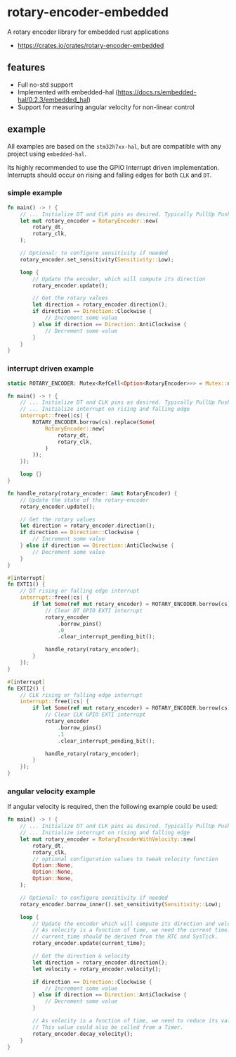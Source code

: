 # rotary-encoder-embedded

A rotary encoder library for embedded rust applications

- https://crates.io/crates/rotary-encoder-embedded

## features

- Full no-std support
- Implemented with embedded-hal (https://docs.rs/embedded-hal/0.2.3/embedded_hal)
- Support for measuring angular velocity for non-linear control

## example

All examples are based on the `stm32h7xx-hal`, but are compatible with any project using `embedded-hal`. 

Its highly recommended to use the GPIO Interrupt driven implementation. Interrupts should occur on rising and falling edges for both `CLK` and `DT`.

### simple example

```rust
fn main() -> ! {
    // ... Initialize DT and CLK pins as desired. Typically PullUp Push-Pull.
    let mut rotary_encoder = RotaryEncoder::new(
        rotary_dt,
        rotary_clk,
    );

    // Optional: to configure sensitivity if needed
    rotary_encoder.set_sensitivity(Sensitivity::Low);

    loop {
        // Update the encoder, which will compute its direction
        rotary_encoder.update();

        // Get the rotary values
        let direction = rotary_encoder.direction();
        if direction == Direction::Clockwise {
            // Increment some value
        } else if direction == Direction::AntiClockwise {
            // Decrement some value
        }
    }
}
```

### interrupt driven example

```rust
static ROTARY_ENCODER: Mutex<RefCell<Option<RotaryEncoder>>> = Mutex::new(RefCell::new(None));

fn main() -> ! {
    // ... Initialize DT and CLK pins as desired. Typically PullUp Push-Pull.
    // ... Initialize interrupt on rising and falling edge
    interrupt::free(|cs| {
        ROTARY_ENCODER.borrow(cs).replace(Some(
            RotaryEncoder::new(
                rotary_dt,
                rotary_clk,
            )
        ));
    });

    loop {}
}

fn handle_rotary(rotary_encoder: &mut RotaryEncoder) {
    // Update the state of the rotary-encoder
    rotary_encoder.update();

    // Get the rotary values
    let direction = rotary_encoder.direction();
    if direction == Direction::Clockwise {
        // Increment some value
    } else if direction == Direction::AntiClockwise {
        // Decrement some value
    }
}

#[interrupt]
fn EXTI1() {
    // DT rising or falling edge interrupt
    interrupt::free(|cs| {
        if let Some(ref mut rotary_encoder) = ROTARY_ENCODER.borrow(cs).borrow_mut().deref_mut() {
            // Clear DT GPIO EXTI interrupt
            rotary_encoder
                .borrow_pins()
                .0
                .clear_interrupt_pending_bit();

            handle_rotary(rotary_encoder);
        }
    });
}

#[interrupt]
fn EXTI2() {
    // CLK rising or falling edge interrupt
    interrupt::free(|cs| {
        if let Some(ref mut rotary_encoder) = ROTARY_ENCODER.borrow(cs).borrow_mut().deref_mut() {
            // Clear CLK GPIO EXTI interrupt
            rotary_encoder
                .borrow_pins()
                .1
                .clear_interrupt_pending_bit();

            handle_rotary(rotary_encoder);
        }
    });
}
```

### angular velocity example

If angular velocity is required, then the following example could be used:

```rust
fn main() -> ! {
    // ... Initialize DT and CLK pins as desired. Typically PullUp Push-Pull.
    // ... Initialize interrupt on rising and falling edge
    let mut rotary_encoder = RotaryEncoderWithVelocity::new(
        rotary_dt,
        rotary_clk,
        // optional configuration values to tweak velocity function
        Option::None,
        Option::None,
        Option::None,
    );

    // Optional: to configure sensitivity if needed
    rotary_encoder.borrow_inner().set_sensitivity(Sensitivity::Low);

    loop {
        // Update the encoder which will compute its direction and velocity.
        // As velocity is a function of time, we need the current time.
        // current_time should be derived from the RTC and SysTick.
        rotary_encoder.update(current_time);

        // Get the direction & velocity
        let direction = rotary_encoder.direction();
        let velocity = rotary_encoder.velocity();

        if direction == Direction::Clockwise {
            // Increment some value
        } else if direction == Direction::AntiClockwise {
            // Decrement some value
        }

        // As velocity is a function of time, we need to reduce its value over time.
        // This value could also be called from a Timer.
        rotary_encoder.decay_velocity();
    }
}
```
